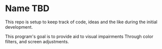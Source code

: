 # Name TBD

This repo is setup to keep track of code, 
ideas and the like during the initial development.

This program's goal is to provide aid to visual impairments
Through color filters, and screen adjustments.

